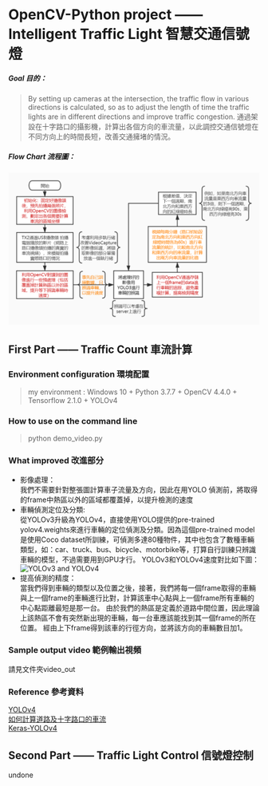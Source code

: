 # OpenCV-Python project —— Intelligent Traffic Light 智慧交通信號燈

##### Goal 目的：
> By setting up cameras at the intersection, the traffic flow in various directions is calculated, so as to adjust the length of time the traffic lights are in different directions and improve traffic congestion.
> 通過架設在十字路口的攝影機，計算出各個方向的車流量，以此調控交通信號燈在不同方向上的時間長短，改善交通擁堵的情況。

##### Flow Chart 流程圖：
![FlowChart](/FlowChart.jpg)

## First Part —— Traffic Count 車流計算
### Environment configuration 環境配置
> my environment : Windows 10 + Python 3.7.7 + OpenCV 4.4.0 + Tensorflow 2.1.0 + YOLOv4
### How to use on the command line
> python demo_video.py
### What improved 改進部分
* 影像處理：   
我們不需要針對整張圖計算車子流量及方向，因此在用YOLO 偵測前，將取得的frame中熱區以外的區域都覆蓋掉，以提升檢測的速度
* 車輛偵測定位及分類:  
從YOLOv3升級為YOLOv4，直接使用YOLO提供的pre-trained yolov4.weights來進行車輛的定位偵測及分類。因為這個pre-trained model是使用Coco dataset所訓練，可偵測多達80種物件，其中也包含了數種車輛類型，如：car、truck、bus、bicycle、motorbike等，打算自行訓練只辨識車輛的模型，不過需要用到GPU才行。
YOLOv3和YOLOv4速度對比如下圖：
![YOLOv3 and YOLOv4](https://user-images.githubusercontent.com/4096485/82835867-f1c62380-9ecd-11ea-9134-1598ed2abc4b.png)
* 提高偵測的精度：   
當我們得到車輛的類型以及位置之後，接著，我們將每一個frame取得的車輛與上一個frame的車輛進行比對，計算該車中心點與上一個frame所有車輛的中心點距離最短是那一台。
由於我們的熱區是定義於道路中間位置，因此理論上該熱區不會有突然新出現的車輛，每一台車應該能找到其一個frame的所在位置。
經由上下frame得到該車的行徑方向，並將該方向的車輛數目加1。
### Sample output video 範例輸出視頻
請見文件夾video_out
### Reference 參考資料
[YOLOv4]( https://github.com/AlexeyAB/darknet)  
[如何計算道路及十字路口的車流](https://chtseng.wordpress.com/2018/11/03/%E5%A6%82%E4%BD%95%E8%A8%88%E7%AE%97%E9%81%93%E8%B7%AF%E5%8F%8A%E5%8D%81%E5%AD%97%E8%B7%AF%E5%8F%A3%E7%9A%84%E8%BB%8A%E6%B5%81/)  
[Keras-YOLOv4]( https://github.com/miemie2013/Keras-YOLOv4)  

## Second Part —— Traffic Light Control 信號燈控制
undone

